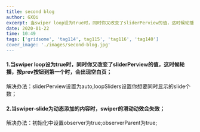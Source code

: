 ```yaml
---
title: second blog
author: GXQi
excerpt: 当swiper loop设为true时，同时你又改变了sliderPerview的值，这时候轮播...
date: 2020-01-22
time: 10:49
tags: ['gridsome', 'tag114', tag115', 'tag116', 'tag140']
cover_image: './images/second-blog.jpg'
---
```


#### 1.当swiper loop设为true时，同时你又改变了sliderPerview的值，这时候轮播，按prev按钮到第一个时，会出现空白页；

解决办法：sliderPerview设置为auto,loopSliders设置你想要同时显示的slide个数；

#### 2.当swiper-slide为动态添加的内容时，swiper的滑动动效会失效；

解决办法：初始化中设置observer为true;observerParent为true;
<!-- <img src="https://timgsa.baidu.com/timg?image&quality=80&size=b9999_10000&sec=1582190492713&di=de4350296324f09bd6b081ec6832ebd2&imgtype=0&src=http%3A%2F%2Fimg.jk51.com%2Fimg_jk51%2F379132336.jpeg" width="50%" class="img1">
<video src="/i/movie.ogg" controls="controls">
your browser does not support the video tag
</video> -->